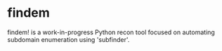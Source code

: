 # findem
findem! is a work-in-progress Python recon tool focused on automating subdomain enumeration using 'subfinder'.
